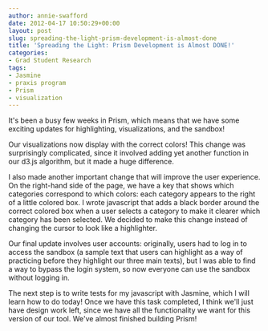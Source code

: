 ```yaml
---
author: annie-swafford
date: 2012-04-17 10:50:29+00:00
layout: post
slug: spreading-the-light-prism-development-is-almost-done
title: 'Spreading the Light: Prism Development is Almost DONE!'
categories:
- Grad Student Research
tags:
- Jasmine
- praxis program
- Prism
- visualization
---
```


It's been a busy few weeks in Prism, which means that we have some exciting updates for highlighting, visualizations, and the sandbox!  

Our visualizations now display with the correct colors! This change was surprisingly complicated, since it involved adding yet another function in our d3.js algorithm, but it made a huge difference.  

I also made another important change that will improve the user experience.  On the right-hand side of the page, we have a key that shows which categories correspond to which colors: each category appears to the right of a little colored box.  I wrote javascript that adds a black border around the correct colored box when a user selects a category to make it clearer which category has been selected. We decided to make this change instead of changing the cursor to look like a highlighter.

Our final update involves user accounts: originally, users had to log in to access the sandbox (a sample text that users can highlight as a way of practicing before they highlight our three main texts), but I was able to find a way to bypass the login system, so now everyone can use the sandbox without logging in.  

The next step is to write tests for my javascript with Jasmine, which I will learn how to do today!  Once we have this task completed, I think we'll just have design work left, since we have all the functionality we want for this version of our tool.  We've almost finished building Prism! 
